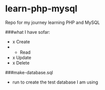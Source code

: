 learn-php-mysql
===============

Repo for my journey learning PHP and MySQL

###what I have sofar:
* x Create
* - Read
* x Update
* x Delete

###make-database.sql
- run to create the test database I am using
